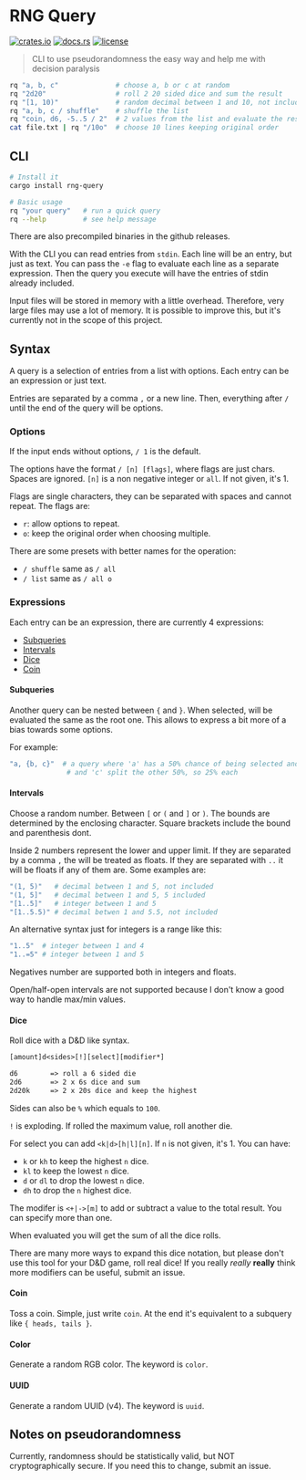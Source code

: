 # RNG Query

[![crates.io](https://img.shields.io/crates/v/rng-query)](https://crates.io/crates/rng-query)
[![docs.rs](https://img.shields.io/docsrs/rng-query)](https://docs.rs/rng-query/)
[![license](https://img.shields.io/crates/l/rng-query)](./LICENSE)

> CLI to use pseudorandomness the easy way and help me with decision paralysis

```sh
rq "a, b, c"              # choose a, b or c at random
rq "2d20"                 # roll 2 20 sided dice and sum the result
rq "[1, 10)"              # random decimal between 1 and 10, not including 10
rq "a, b, c / shuffle"    # shuffle the list
rq "coin, d6, -5..5 / 2"  # 2 values from the list and evaluate the result
cat file.txt | rq "/10o"  # choose 10 lines keeping original order
```

## CLI

```sh
# Install it
cargo install rng-query

# Basic usage
rq "your query"   # run a quick query
rq --help         # see help message
```

There are also precompiled binaries in the github releases.

With the CLI you can read entries from `stdin`. Each line will be an entry, but
just as text. You can pass the `-e` flag to evaluate each line as a separate
expression. Then the query you execute will have the entries of stdin already
included.

Input files will be stored in memory with a little overhead. Therefore, very
large files may use a lot of memory. It is possible to improve this, but it's
currently not in the scope of this project.

## Syntax

A query is a selection of entries from a list with options. Each entry can be
an expression or just text.

Entries are separated by a comma `,` or a new line. Then, everything after `/`
until the end of the query will be options.

### Options

If the input ends without options, `/ 1` is the default.

The options have the format `/ [n] [flags]`, where flags are just chars. Spaces
are ignored. `[n]` is a non negative integer or `all`. If not given, it's 1.

Flags are single characters, they can be separated with spaces and cannot
repeat. The flags are:

- `r`: allow options to repeat.
- `o`: keep the original order when choosing multiple.

There are some presets with better names for the operation:

- `/ shuffle` same as `/ all`
- `/ list` same as `/ all o`

### Expressions

Each entry can be an expression, there are currently 4 expressions:

- [Subqueries](#subqueries)
- [Intervals](#intervals)
- [Dice](#dice)
- [Coin](#coin)

#### Subqueries

Another query can be nested between `{` and `}`. When selected,
will be evaluated the same as the root one. This allows to express a bit more
of a bias towards some options.

For example:

```sh
"a, {b, c}"  # a query where 'a' has a 50% chance of being selected and 'b'
              # and 'c' split the other 50%, so 25% each
```

#### Intervals

Choose a random number. Between `[` or `(` and `]` or `)`. The
bounds are determined by the enclosing character. Square brackets include the
bound and parenthesis dont.

Inside 2 numbers represent the lower and upper limit. If they are separated
by a comma `,` the will be treated as floats. If they are separated with `..`
it will be floats if any of them are. Some examples are:

```sh
"(1, 5)"   # decimal between 1 and 5, not included
"(1, 5]"   # decimal between 1 and 5, 5 included
"[1..5]"   # integer between 1 and 5
"[1..5.5)" # decimal betwen 1 and 5.5, not included
```

An alternative syntax just for integers is a range like this:

```sh
"1..5"  # integer between 1 and 4
"1..=5" # integer between 1 and 5
```

Negatives number are supported both in integers and floats.

Open/half-open intervals are not supported because I don't know a good way to
handle max/min values.

#### Dice

Roll dice with a D&D like syntax.

```txt
[amount]d<sides>[!][select][modifier*]

d6        => roll a 6 sided die
2d6       => 2 x 6s dice and sum
2d20k     => 2 x 20s dice and keep the highest
```

Sides can also be `%` which equals to `100`.

`!` is exploding. If rolled the maximum value, roll another die.

For select you can add `<k|d>[h|l][n]`. If `n` is not given, it's 1. You can
have:

- `k` or `kh` to keep the highest `n` dice.
- `kl` to keep the lowest `n` dice.
- `d` or `dl` to drop the lowest `n` dice.
- `dh` to drop the `n` highest dice.

The modifer is `<+|->[m]` to add or subtract a value to the total result. You
can specify more than one.

When evaluated you will get the sum of all the dice rolls.

There are many more ways to expand this dice notation, but please don't use
this tool for your D&D game, roll real dice! If you really *really* **really**
think more modifiers can be useful, submit an issue.

#### Coin

Toss a coin. Simple, just write `coin`. At the end it's equivalent to a subquery
like `{ heads, tails }`.

#### Color

Generate a random RGB color. The keyword is `color`.

#### UUID

Generate a random UUID (v4). The keyword is `uuid`.

## Notes on pseudorandomness

Currently, randomness should be statistically valid, but NOT cryptographically
secure. If you need this to change, submit an issue.
